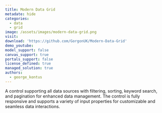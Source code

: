 ```yaml
---
title: Modern Data Grid
metadate: hide
categories:
  - data
  - grid
image: /assets/images/modern-data-grid.png
visit: 
download: 'https://github.com/GorgonUK/Modern-Data-Grid'
demo_youtube:
model_support: false
canvas_support: true
portals_support: false
license_defined: true
managed_solution: true
authors:
  - george_kontus
---
```

A control supporting all data sources with filtering, sorting, keyword search, and pagination for enhanced data management. The control is fully responsive and supports a variety of input properties for customizable and seamless data interactions.
